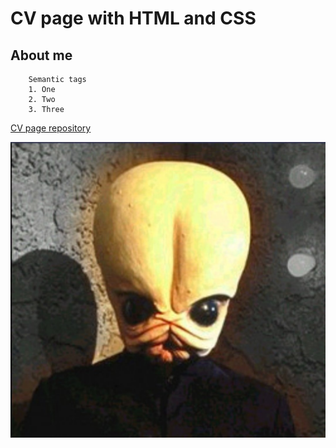 # CV page with HTML and CSS

## About me

```
    Semantic tags
    1. One
    2. Two
    3. Three
```

[CV page repository](https://github.com/Heduls/CV_Page)

![image](assets/Z7fwYFa1osI.jpg)

